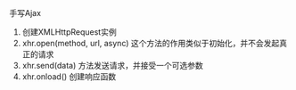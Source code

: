 手写Ajax
1. 创建XMLHttpRequest实例
2. xhr.open(method, url, async) 这个方法的作用类似于初始化，并不会发起真正的请求
3. xhr.send(data) 方法发送请求，并接受一个可选参数
4. xhr.onload() 创建响应函数


